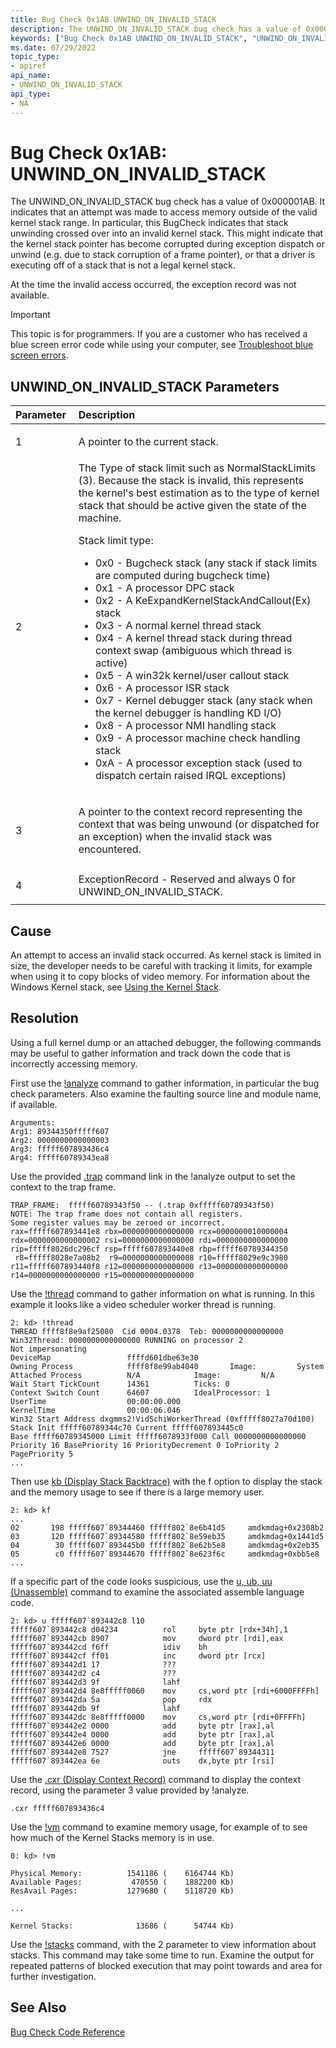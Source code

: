 ```yaml
---
title: Bug Check 0x1AB UNWIND_ON_INVALID_STACK
description: The UNWIND_ON_INVALID_STACK bug check has a value of 0x000001AB. It indicates that a memory access outside of the valid stack range occurred during a memory unwind operation.
keywords: ["Bug Check 0x1AB UNWIND_ON_INVALID_STACK", "UNWIND_ON_INVALID_STACK"]
ms.date: 07/29/2022
topic_type:
- apiref
api_name:
- UNWIND_ON_INVALID_STACK
api_type:
- NA
---
```


# Bug Check 0x1AB: UNWIND\_ON\_INVALID\_STACK

The UNWIND\_ON\_INVALID\_STACK bug check has a value of 0x000001AB. It indicates that an attempt was made to access memory outside of the valid kernel stack range. In particular, this BugCheck indicates that stack unwinding crossed over into an invalid kernel stack.  This might indicate that the kernel stack pointer has become
corrupted during exception dispatch or unwind (e.g. due to stack corruption of a frame pointer), or that a driver is executing off of a stack that is not a legal kernel stack.

At the time the invalid access occurred, the exception record was not available. 

> [!IMPORTANT]
> This topic is for programmers. If you are a customer who has received a blue screen error code while using your computer, see [Troubleshoot blue screen errors](https://www.windows.com/stopcode).


## UNWIND\_ON\_INVALID\_STACK Parameters

<table>
<colgroup>
<col width="20%" />
<col width="80%" />
</colgroup>
<thead>
<tr class="header">
<th align="left">Parameter</th>
<th align="left">Description</th>
</tr>
</thead>
<tbody>
<tr class="odd">
<td align="left"><p>1</p></td>
<td align="left"><p>A pointer to the current stack.</p></td>
</tr>
<tr class="even">
<td align="left"><p>2</p></td>
<td align="left">The Type of stack limit such as NormalStackLimits (3).  Because the
        stack is invalid, this represents the kernel's best estimation as to
        the type of kernel stack that should be active given the state of the
        machine. <p>Stack limit type:</p><ul>
<li>0x0 - Bugcheck stack (any stack if stack limits are computed during bugcheck time)</li>
<li>0x1 - A processor DPC stack</li>
<li>0x2 - A KeExpandKernelStackAndCallout(Ex) stack</li>
<li>0x3 - A normal kernel thread stack</li>
<li>0x4 - A kernel thread stack during thread context swap (ambiguous which thread is active)</li>
<li>0x5 - A win32k kernel/user callout stack</li>
<li>0x6 - A processor ISR stack</li>
<li>0x7 - Kernel debugger stack (any stack when the kernel debugger is handling KD I/O)</li>
<li>0x8 - A processor NMI handling stack</li>
<li>0x9 - A processor machine check handling stack</li>
<li>0xA - A processor exception stack (used to dispatch certain raised IRQL exceptions)</li>
</ul></p></td>
</tr>
<tr class="odd">
<td align="left"><p>3</p></td>
<td align="left"><p>A pointer to the context record representing the context that was
        being unwound (or dispatched for an exception) when the invalid stack
        was encountered.</p></td>
</tr>
<tr class="even">
<td align="left"><p>4</p></td>
<td align="left">ExceptionRecord - Reserved and always 0 for UNWIND_ON_INVALID_STACK.</td>
</tr>
</tbody>
</table>

## Cause

An attempt to access an invalid stack occurred. As kernel stack is limited in size, the developer needs to be careful with tracking it limits, for example when using it to copy blocks of video memory.  For information about the Windows Kernel stack, see [Using the Kernel Stack](/windows-hardware/drivers/kernel/using-the-kernel-stack).

## Resolution

Using a full kernel dump or an attached debugger, the following commands may be useful to gather information and track down the code that is incorrectly accessing memory.

First use the [!analyze](-analyze.md) command to gather information, in particular the bug check parameters. Also examine the faulting source line and module name, if available.

```dbgcmd
Arguments:
Arg1: 89344350fffff607
Arg2: 0000000000000003
Arg3: fffff607893436c4
Arg4: fffff60789343ea8
```

Use the provided [.trap](-trap.md) command link in the !analyze output to set the context to the trap frame.

```dbgcmd
TRAP_FRAME:  fffff60789343f50 -- (.trap 0xfffff60789343f50)
NOTE: The trap frame does not contain all registers.
Some register values may be zeroed or incorrect.
rax=fffff607893441e8 rbx=0000000000000000 rcx=0000000010000004
rdx=0000000000000002 rsi=0000000000000000 rdi=0000000000000000
rip=fffff8026dc296cf rsp=fffff607893440e8 rbp=fffff60789344350
 r8=fffff8028e7a08b2  r9=0000000000000008 r10=fffff8029e9c3980
r11=fffff607893440f8 r12=0000000000000000 r13=0000000000000000
r14=0000000000000000 r15=0000000000000000
```

Use the [!thread](-thread.md) command to gather information on what is running. In this example it looks like a video scheduler worker thread is running. 

```dbgcmd
2: kd> !thread
THREAD ffff8f8e9af25080  Cid 0004.0378  Teb: 0000000000000000 Win32Thread: 0000000000000000 RUNNING on processor 2
Not impersonating
DeviceMap                 ffffd601dbe63e30
Owning Process            ffff8f8e99ab4040       Image:         System
Attached Process          N/A            Image:         N/A
Wait Start TickCount      14361          Ticks: 0
Context Switch Count      64607          IdealProcessor: 1             
UserTime                  00:00:00.000
KernelTime                00:00:06.046
Win32 Start Address dxgmms2!VidSchiWorkerThread (0xfffff8027a70d100)
Stack Init fffff60789344c70 Current fffff607893445c0
Base fffff60789345000 Limit fffff6078933f000 Call 0000000000000000
Priority 16 BasePriority 16 PriorityDecrement 0 IoPriority 2 PagePriority 5
...
```

Then use [kb (Display Stack Backtrace)](k--kb--kc--kd--kp--kp--kv--display-stack-backtrace-.md) with the f option to display the stack and the memory usage to see if there is a large memory user. 

```dbgcmd
2: kd> kf
...
02       198 fffff607`89344460 fffff802`8e6b41d5     amdkmdag+0x2308b2
03       120 fffff607`89344580 fffff802`8e59eb35     amdkmdag+0x1441d5
04        30 fffff607`893445b0 fffff802`8e62b5e8     amdkmdag+0x2eb35
05        c0 fffff607`89344670 fffff802`8e623f6c     amdkmdag+0xbb5e8
...
```

If a specific part of the code looks suspicious, use the [u, ub, uu (Unassemble)](u--unassemble-.md) command to examine the associated assemble language code.

```dbgcmd
2: kd> u fffff607`893442c8 l10
fffff607`893442c8 d04234          rol     byte ptr [rdx+34h],1
fffff607`893442cb 8907            mov     dword ptr [rdi],eax
fffff607`893442cd f6ff            idiv    bh
fffff607`893442cf ff01            inc     dword ptr [rcx]
fffff607`893442d1 17              ???
fffff607`893442d2 c4              ???
fffff607`893442d3 9f              lahf
fffff607`893442d4 8e8fffff0060    mov     cs,word ptr [rdi+6000FFFFh]
fffff607`893442da 5a              pop     rdx
fffff607`893442db 9f              lahf
fffff607`893442dc 8e8fffff0000    mov     cs,word ptr [rdi+0FFFFh]
fffff607`893442e2 0000            add     byte ptr [rax],al
fffff607`893442e4 0000            add     byte ptr [rax],al
fffff607`893442e6 0000            add     byte ptr [rax],al
fffff607`893442e8 7527            jne     fffff607`89344311
fffff607`893442ea 6e              outs    dx,byte ptr [rsi]
```

Use the [.cxr (Display Context Record)](-cxr.md) command to display the context record, using the parameter 3 value provided by !analyze.

```dbgcmd
.cxr fffff607893436c4

```


Use the [!vm](-vm.md) command to examine memory usage, for example of to see how much of the Kernel Stacks memory is in use.

```dbgcmd
0: kd> !vm

Physical Memory:          1541186 (    6164744 Kb)
Available Pages:           470550 (    1882200 Kb)
ResAvail Pages:           1279680 (    5118720 Kb)

...

Kernel Stacks:              13686 (      54744 Kb)
```

Use the [!stacks](-stacks.md) command, with the 2 parameter to view  information about stacks. This command may take some time to run. Examine the output for repeated patterns of blocked execution that may point towards and area for further investigation.

## See Also

[Bug Check Code Reference](bug-check-code-reference2.md)
